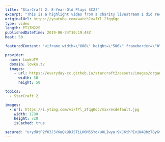 ```yaml
---
title: "StarCraft 2: 8-Year-Old Plays SC2!"
excerpt: "This is a highlight video from a charity livestream I did recently that was sponsored by World Vision. In this game we have an 8-year-old who decided to donate her chore money to charity and let me commentate her first game that she played all alone.  Join the community on discord: http://lowko.tv/discord"
originalUrl: https://youtube.com/watch?v=fYl_2fqqKqc
type: video
length: PT17M22S
publishedDateTime: 2019-06-24T10:19:48Z
heat: 50

featuredContent: "<iframe width=\"800\" height=\"500\" frameborder=\"0\" src=\"https://www.youtube.com/embed/fYl_2fqqKqc\" allow=\"accelerometer; autoplay; encrypted-media; gyroscope; picture-in-picture\" allowfullscreen></iframe>"

provider:
  name: LowkoTV
  domain: lowko.tv
  images:
    - url: https://everyday-cc.github.io/starcraft2/assets/images/organizations/lowko.tv-50x50.jpg
      width: 50
      height: 50

topics:
  - StarCraft 2

images:
  - url: https://i.ytimg.com/vi/fYl_2fqqKqc/maxresdefault.jpg
    width: 1280
    height: 720
    isCached: true

secured: "u+yd8tP2fO3J3V6uQk9DJ5TiLH0M5SYd/u0LIwya+9kJ6thPEviN4QbzT8yGvUnDuqCgMXSzLEP1xOa7cqSIXEfks2hoddLKExh0bqOaGnA8eAa7BK3+l5KFxNpSz+FRRaSoL1vECrKSwpfP40b5jKecJk+cElhRMl1gaTpCM1bOuRgvz3tH03WomB/8MYR/gJd7ZxY9ztJESB+ynypow0lKwftJvsGwO65+iNqcdh3VZymVdvELjBA0R2P5CGsNPRZNbc1qxE2KTPlVI7thXoAaV9ZxI8Xs++QKniONNVQbCZxXKyHt2aw2QEIUnwaIdyIxi7wwJABnzV31TPU6WbgUeWAQI0n1xUFUMG5zD9jUyNC93Lgw9axzAuovp/njUBHODUd47g1ptUuVE1sPeH/xdCCUgojqENnOpF5tBv4=;grsBbQ294rXLOV4vdgh3dA=="
---
```


